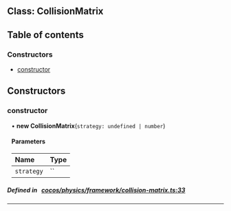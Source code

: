 
## Class: CollisionMatrix





<div class="table-of-content">
<h2>Table of contents</h2>


### Constructors

- [ constructor](#constructor)
</div>

## Constructors


### constructor
<div style="margin-left: 10px;">

• **new CollisionMatrix**(`strategy: undefined | number`)

#### Parameters
| Name | Type |
| :------ | :------ |
| `strategy` | `` |





</div>

##### Defined in &nbsp;   [cocos/physics/framework/collision-matrix.ts:33](https://github.com/cocos-creator/engine/blob/c7bf6b8a9/cocos/physics/framework/collision-matrix.ts#L33)&nbsp;


---

<!---->



